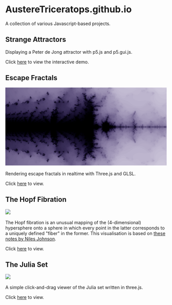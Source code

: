 # AustereTriceratops.github.io

A collection of various Javascript-based projects. 

## Strange Attractors

Displaying a Peter de Jong attractor with p5.js and p5.gui.js.

Click [here](https://austeretriceratops.github.io/StrangeAttractor/) to view the interactive demo. 

## Escape Fractals

![](/EscapeFractal/Fractal.png)

Rendering escape fractals in realtime with Three.js and GLSL. 

Click [here](https://austeretriceratops.github.io/EscapeFractal/) to view.

## The Hopf Fibration

![](https://i.imgur.com/YIqx3yp.png)

The Hopf fibration is an unusual mapping of the (4-dimensional) hypersphere onto a sphere in which every point in the latter corresponds to a uniquely defined "fiber" in the former. This visualisation is based on [these notes by Niles Johnson](https://nilesjohnson.net/hopf-articles/Lyons_Elem-intro-Hopf-fibration.pdf).

Click [here](https://austeretriceratops.github.io/Hopf/) to view.


## The Julia Set

![](https://i.imgur.com/LEmNqGT.jpg?1)

A simple click-and-drag viewer of the Julia set written in three.js.

Click [here](https://austeretriceratops.github.io/Julia/) to view.
